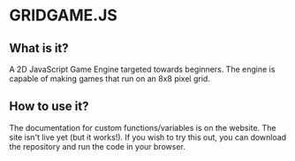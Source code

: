 # GRIDGAME.JS

## What is it?
A 2D JavaScript Game Engine targeted towards beginners.
The engine is capable of making games that run on an 8x8 pixel grid.

## How to use it?
The documentation for custom functions/variables is on the website.
The site isn't live yet (but it works!). If you wish to try this out,
you can download the repository and run the code in your browser.
